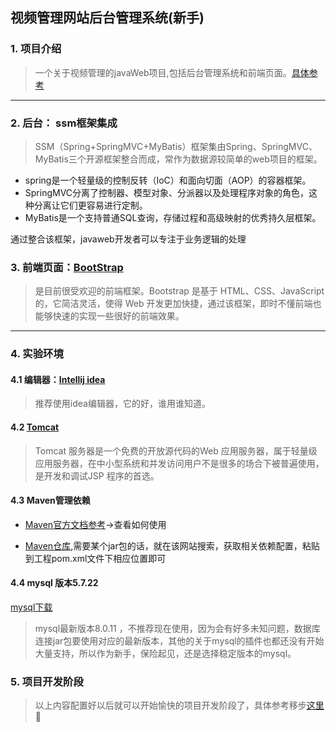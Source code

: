 
## 视频管理网站后台管理系统(新手)

### 1. 项目介绍
> 一个关于视频管理的javaWeb项目,包括后台管理系统和前端页面。[具体参考](https://github.com/XiMingJun/videoManager/blob/master/resource/%E9%A1%B9%E7%9B%AE%E5%8A%9F%E8%83%BD%E4%BB%8B%E7%BB%8D.md)

---

### 2. 后台： ssm框架集成
> SSM（Spring+SpringMVC+MyBatis）框架集由Spring、SpringMVC、MyBatis三个开源框架整合而成，常作为数据源较简单的web项目的框架。

- spring是一个轻量级的控制反转（IoC）和面向切面（AOP）的容器框架。
- SpringMVC分离了控制器、模型对象、分派器以及处理程序对象的角色，这种分离让它们更容易进行定制。
- MyBatis是一个支持普通SQL查询，存储过程和高级映射的优秀持久层框架。

通过整合该框架，javaweb开发者可以专注于业务逻辑的处理
### 3. 前端页面：[BootStrap](http://www.bootcss.com/)

> 是目前很受欢迎的前端框架。Bootstrap 是基于 HTML、CSS、JavaScript 的，它简洁灵活，使得 Web 开发更加快捷，通过该框架，即时不懂前端也能够快速的实现一些很好的前端效果。

---

### 4. 实验环境
#### 4.1 编辑器：[Intellij idea](https://www.jetbrains.com/idea/)

> 推荐使用idea编辑器，它的好，谁用谁知道。

#### 4.2 [Tomcat](http://tomcat.apache.org/download-70.cgi)

> Tomcat 服务器是一个免费的开放源代码的Web 应用服务器，属于轻量级应用服务器，在中小型系统和并发访问用户不是很多的场合下被普遍使用，是开发和调试JSP 程序的首选。

#### 4.3 Maven管理依赖
-  [Maven官方文档参考](https://maven.apache.org/)->查看如何使用

- [Maven仓库](http://mvnrepository.com/),需要某个jar包的话，就在该网站搜索，获取相关依赖配置，粘贴到工程pom.xml文件下相应位置即可

#### 4.4 mysql 版本5.7.22
[mysql下载](https://dev.mysql.com/downloads/mysql/)
> mysql最新版本8.0.11 ，不推荐现在使用，因为会有好多未知问题，数据库连接jar包要使用对应的最新版本，其他的关于mysql的插件也都还没有开始大量支持，所以作为新手，保险起见，还是选择稳定版本的mysql。

### 5. 项目开发阶段
> 以上内容配置好以后就可以开始愉快的项目开发阶段了，具体参考移步[这里](https://github.com/XiMingJun/videoManager/blob/master/resource/%E8%A7%86%E9%A2%91%E7%BD%91%E7%AB%99%E5%90%8E%E5%8F%B0%E7%AE%A1%E7%90%86%E7%B3%BB%E7%BB%9F%E5%BC%80%E5%8F%91.md)🙂


